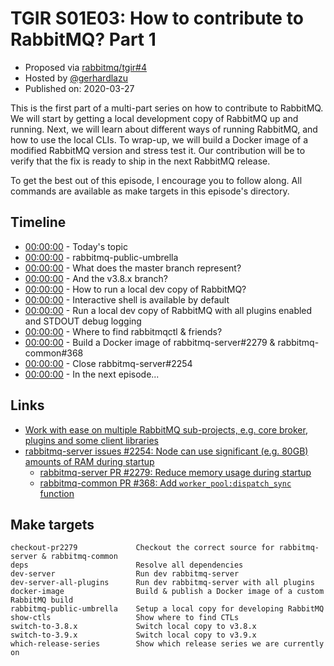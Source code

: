 # TGIR S01E03: How to contribute to RabbitMQ? Part 1

* Proposed via [rabbitmq/tgir#4](https://github.com/rabbitmq/tgir/issues/4)
* Hosted by [@gerhardlazu](https://twitter.com/gerhardlazu)
* Published on: 2020-03-27

<!-- <a href="https://www.youtube.com/watch?v=TGIR" target="_blank"><img src="video.png" border="50" /></a> -->

This is the first part of a multi-part series on how to contribute to RabbitMQ.
We will start by getting a local development copy of RabbitMQ up and running.
Next, we will learn about different ways of running RabbitMQ, and how to use the local CLIs.
To wrap-up, we will build a Docker image of a modified RabbitMQ version and stress test it.
Our contribution will be to verify that the fix is ready to ship in the next RabbitMQ release.

To get the best out of this episode, I encourage you to follow along.
All commands are available as make targets in this episode's directory.


## Timeline

- [00:00:00](https://www.youtube.com/watch?v=TGIR&t=0s) - Today's topic
- [00:00:00](https://www.youtube.com/watch?v=TGIR&t=0s) - rabbitmq-public-umbrella
- [00:00:00](https://www.youtube.com/watch?v=TGIR&t=0s) - What does the master branch represent?
- [00:00:00](https://www.youtube.com/watch?v=TGIR&t=0s) - And the v3.8.x branch?
- [00:00:00](https://www.youtube.com/watch?v=TGIR&t=0s) - How to run a local dev copy of RabbitMQ?
- [00:00:00](https://www.youtube.com/watch?v=TGIR&t=0s) - Interactive shell is available by default
- [00:00:00](https://www.youtube.com/watch?v=TGIR&t=0s) - Run a local dev copy of RabbitMQ with all plugins enabled and STDOUT debug logging
- [00:00:00](https://www.youtube.com/watch?v=TGIR&t=0s) - Where to find rabbitmqctl & friends?
- [00:00:00](https://www.youtube.com/watch?v=TGIR&t=0s) - Build a Docker image of rabbitmq-server#2279 & rabbitmq-common#368
- [00:00:00](https://www.youtube.com/watch?v=TGIR&t=0s) - Close rabbitmq-server#2254
- [00:00:00](https://www.youtube.com/watch?v=TGIR&t=0s) - In the next episode...


## Links

- [Work with ease on multiple RabbitMQ sub-projects, e.g. core broker, plugins and some client libraries](https://github.com/rabbitmq/rabbitmq-public-umbrella)
- [rabbitmq-server issues #2254: Node can use significant (e.g. 80GB) amounts of RAM during startup](https://github.com/rabbitmq/rabbitmq-server/issues/2254)
  - [rabbitmq-server PR #2279: Reduce memory usage during startup](https://github.com/rabbitmq/rabbitmq-server/pull/2279)
  - [rabbitmq-common PR #368: Add `worker_pool:dispatch_sync` function](https://github.com/rabbitmq/rabbitmq-common/pull/368)


## Make targets

```
checkout-pr2279             Checkout the correct source for rabbitmq-server & rabbitmq-common
deps                        Resolve all dependencies
dev-server                  Run dev rabbitmq-server
dev-server-all-plugins      Run dev rabbitmq-server with all plugins
docker-image                Build & publish a Docker image of a custom RabbitMQ build
rabbitmq-public-umbrella    Setup a local copy for developing RabbitMQ
show-ctls                   Show where to find CTLs
switch-to-3.8.x             Switch local copy to v3.8.x
switch-to-3.9.x             Switch local copy to v3.9.x
which-release-series        Show which release series we are currently on
```
